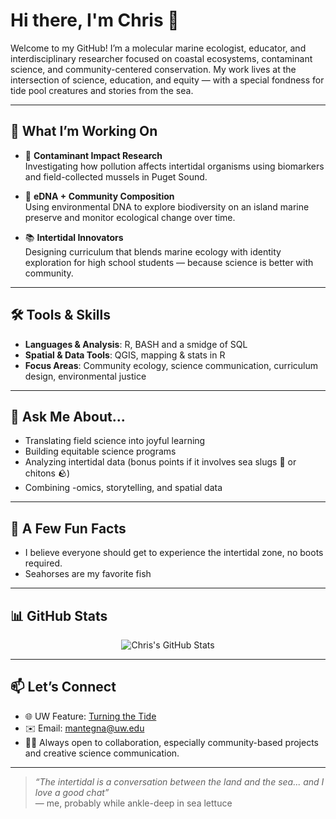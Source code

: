 # Hi there, I'm Chris 🐚

Welcome to my GitHub! I’m a molecular marine ecologist, educator, and interdisciplinary researcher focused on coastal ecosystems, contaminant science, and community-centered conservation. My work lives at the intersection of science, education, and equity — with a special fondness for tide pool creatures and stories from the sea.

---

## 🌊 What I’m Working On

- 🐙 **Contaminant Impact Research**  
  Investigating how pollution affects intertidal organisms using biomarkers and field-collected mussels in Puget Sound.

- 🧬 **eDNA + Community Composition**  
  Using environmental DNA to explore biodiversity on an island marine preserve and monitor ecological change over time.

- 📚 **Intertidal Innovators**  
  Designing curriculum that blends marine ecology with identity exploration for high school students — because science is better with community.

---

## 🛠️ Tools & Skills

- **Languages & Analysis**: R, BASH and a smidge of SQL  
- **Spatial & Data Tools**: QGIS, mapping & stats in R  
- **Focus Areas**: Community ecology, science communication, curriculum design, environmental justice

---

## 🐌 Ask Me About...

- Translating field science into joyful learning
- Building equitable science programs
- Analyzing intertidal data (bonus points if it involves sea slugs 🐌 or chitons 🪨)
- Combining -omics, storytelling, and spatial data

---

## 🐠 A Few Fun Facts

- I believe everyone should get to experience the intertidal zone, no boots required.
- Seahorses are my favorite fish

---

## 📊 GitHub Stats

<p align="center">
  <img src="https://github-readme-stats.vercel.app/api?username=ChrisMantegna&show_icons=true&theme=default&hide_title=true" alt="Chris's GitHub Stats" />
</p>

---

## 📫 Let’s Connect

- 🌐 UW Feature: [Turning the Tide](https://www.washington.edu/boundless/turning-the-tide-marine-biology/)  
- ✉️ Email: mantegna@uw.edu  
- 🤝🏽 Always open to collaboration, especially community-based projects and creative science communication.

---

> *“The intertidal is a conversation between the land and the sea... and I love a good chat”*  
> — me, probably while ankle-deep in sea lettuce
